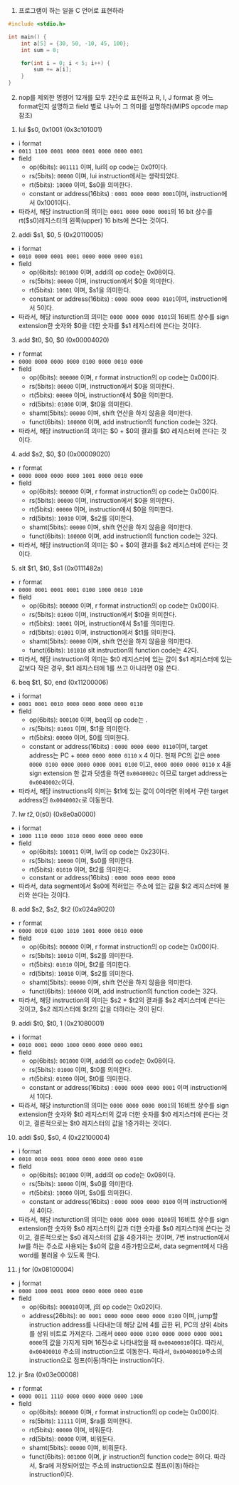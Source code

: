 1) 프로그램이 하는 일을 C 언어로 표현하라
```c
#include <stdio.h>

int main() {
    int a[5] = {30, 50, -10, 45, 100};
    int sum = 0;

    for(int i = 0; i < 5; i++) {
        sum += a[i];
    }
}
```

2) nop를 제외한 명령어 12개를 모두 2진수로 표현하고 R, I, J format 중 어느 format인지 설명하고
field 별로 나누어 그 의미를 설명하라(MIPS opcode map 참조)


1. lui $s0, 0x1001 (0x3c101001)
- i format
- `0011 1100 0001 0000 0001 0000 0000 0001`
- field
    - op(6bits): `001111` 이며, lui의 op code는 0x0f이다.
    - rs(5bits): `00000` 이며, lui instruction에서는 생략되었다.
    - rt(5bits): `10000` 이며, $s0을 의미한다. 
    - constant or address(16bits) : `0001 0000 0000 0001`이며, instruction에서 0x1001이다.
- 따라서, 해당 instruction의 의미는 `0001 0000 0000 0001`의 16 bit 상수를  rt($s0)레지스터의 왼쪽(upper) 16 bits에 쓴다는 것이다.

2. addi $s1, $0, 5 (0x20110005)
- i format
- `0010 0000 0001 0001 0000 0000 0000 0101`
- field
    - op(6bits): `001000` 이며, addi의 op code는 0x08이다.
    - rs(5bits): `00000` 이며, instruction에서 $0을 의미한다.
    - rt(5bits):  `10001` 이며, $s1을 의미한다.
    - constant or address(16bits) : `0000 0000 0000 0101`이며, instruction에서 5이다.
- 따라서, 해당 insturction의 의미는 `0000 0000 0000 0101`의 16비트 상수를 sign extension한 숫자와 $0을 더한 숫자를 $s1 레지스터에 쓴다는 것이다.

3. add $t0, $0, $0  (0x00004020)
- r format
- `0000 0000 0000 0000 0100 0000 0010 0000`
- field
    - op(6bits): `000000` 이며, r format instruction의 op code는 0x00이다.
    - rs(5bits): `00000` 이며, instruction에서 $0을 의미한다.
    - rt(5bits): `00000` 이며, instruction에서 $0을 의미한다.
    - rd(5bits): `01000` 이며, $t0을 의미한다.
    - shamt(5bits): `00000` 이며, shift 연산을 하지 않음을 의미한다.
    - funct(6bits): `100000` 이며, add instruction의 function code는 32다.
- 따라서, 해당 instruction의 의미는 $0 + $0의 결과를 $t0 레지스터에 쓴다는 것이다.

4. add $s2, $0, $0 (0x00009020)
- r format
- `0000 0000 0000 0000 1001 0000 0010 0000`
- field
    - op(6bits): `000000` 이며, r format instruction의 op code는 0x00이다.
    - rs(5bits): `00000` 이며, instruction에서 $0을 의미한다.
    - rt(5bits): `00000` 이며, instruction에서 $0을 의미한다.
    - rd(5bits): `10010` 이며, $s2를 의미한다.
    - shamt(5bits): `00000` 이며, shift 연산을 하지 않음을 의미한다.
    - funct(6bits): `100000` 이며, add instruction의 function code는 32다.
- 따라서, 해당 instruction의 의미는 $0 + $0의 결과를 $s2 레지스터에 쓴다는 것이다.

5. slt $t1, $t0, $s1 (0x0111482a)
- r format
- `0000 0001 0001 0001 0100 1000 0010 1010`
- field
    - op(6bits): `000000` 이며, r format instruction의 op code는 0x00이다.
    - rs(5bits): `01000` 이며, instruction에서 $t0을 의미한다.
    - rt(5bits): `10001` 이며, instruction에서 $s1를 의미한다.
    - rd(5bits): `01001` 이며, instruction에서 $t1를 의미한다.
    - shamt(5bits): `00000` 이며, shift 연산을 하지 않음을 의미한다.
    - funct(6bits): `101010` slt instruction의 function code는 42다.
- 따라서, 해당 instruction의 의미는 $t0 레지스터에 있는 값이 $s1 레지스터에 있는 값보다 작은 경우, $t1 레지스터에 1를 쓰고 아니라면 0을 쓴다.

6. beq $t1, $0, end (0x11200006)
- i format
- `0001 0001 0010 0000 0000 0000 0000 0110`
- field
    - op(6bits): `000100` 이며, beq의 op code는 .
    - rs(5bits): `01001` 이며, $t1을 의미한다.
    - rt(5bits): `00000` 이며, $0를 의미한다.
    - constant or address(16bits) : `0000 0000 0000 0110`이며, target address는 PC + `0000 0000 0000 0110` x 4 이다. 현재 PC의 값은 `0000 0000 0100 0000 0000 0000 0001 0100` 이고, `0000 0000 0000 0110` x 4을 sign extension 한 값과 덧셈을 하면 `0x0040002c` 이므로 target address는 `0x0040002c`이다.
- 따라서, 해당 instructions의 의미는 $t1에 있는 값이 0이라면 위에서 구한 target address인 `0x0040002c`로 이동한다.

7. lw $t2, 0($s0) (0x8e0a0000)
- i format
- `1000 1110 0000 1010 0000 0000 0000 0000`
- field
    - op(6bits): `100011` 이며, lw의 op code는 0x23이다.
    - rs(5bits): `10000` 이며, $s0를 의미한다.
    - rt(5bits): `01010` 이며, $t2를 의미한다.
    - constant or address(16bits) : `0000 0000 0000 0000`
- 따라서, data segment에서 $s0에 적혀있는 주소에 있는 값을 $t2 레지스터에 불러와 쓴다는 것이다.

8. add $s2, $s2, $t2 (0x024a9020)
- r format
- `0000 0010 0100 1010 1001 0000 0010 0000`
- field
    - op(6bits): `000000` 이며, r format instruction의 op code는 0x00이다.
    - rs(5bits): `10010` 이며, $s2를 의미한다.
    - rt(5bits): `01010` 이며, $t2를 의미한다.
    - rd(5bits): `10010` 이며, $s2를 의미한다.
    - shamt(5bits): `00000` 이며, shift 연산을 하지 않음을 의미한다.
    - funct(6bits): `100000` 이며, add instruction의 function code는 32다.
- 따라서, 해당 instruction의 의미는 $s2 + $t2의 결과를 $s2 레지스터에 쓴다는 것이고, $s2 레지스터에 $t2의 값을 더하라는 것이 된다.

9. addi $t0, $t0, 1 (0x21080001)
- i format
- `0010 0001 0000 1000 0000 0000 0000 0001`
- field
    - op(6bits): `001000` 이며, addi의 op code는 0x08이다.
    - rs(5bits): `01000` 이며, $t0를 의미한다.
    - rt(5bits): `01000` 이며, $t0를 의미한다.
    - constant or address(16bits) : `0000 0000 0000 0001` 이며 instruction에서 1이다.
- 따라서, 해당 insturction의 의미는 `0000 0000 0000 0001`의 16비트 상수를 sign extension한 숫자와 $t0 레지스터의 값과 더한 숫자를 $t0 레지스터에 쓴다는 것이고, 결론적으로는 $t0 레지스터의 값을 1증가하는 것이다.

10. addi $s0, $s0, 4 (0x22100004)
- i format
- `0010 0010 0001 0000 0000 0000 0000 0100`
- field
    - op(6bits): `001000` 이며, addi의 op code는 0x08이다.
    - rs(5bits): `10000` 이며, $s0를 의미한다.
    - rt(5bits): `10000` 이며, $s0를 의미한다.
    - constant or address(16bits) : `0000 0000 0000 0100` 이며 instruction에서 4이다.
- 따라서, 해당 insturction의 의미는 `0000 0000 0000 0100`의 16비트 상수를 sign extension한 숫자와 $s0 레지스터의 값과 더한 숫자를 $s0 레지스터에 쓴다는 것이고, 결론적으로는 $s0 레지스터의 값을 4증가하는 것이며, 7번 instruction에서 lw를 하는 주소로 사용되는 $s0의 값을 4증가함으로써, data segment에서 다음 word를 불러올 수 있도록 한다.

11. j for (0x08100004)
- j format
- `0000 1000 0001 0000 0000 0000 0000 0100`
- field
    - op(6bits): `000010`이며, j의 op code는 0x02이다.
    - address(26bits): `00 0001 0000 0000 0000 0000 0100` 이며, jump할 instruction address를 나타내는데 해당 값에 4를 곱한 뒤, PC의 상위 4bits를 상위 비트로 가져온다. 그래서 `0000 0000 0100 0000 0000 0000 0001 0000`의 값을 가지게 되며 16진수로 나타내었을 때 `0x00400010`이다. 따라서, `0x00400010` 주소의 instruction으로 이동한다.
따라서, `0x00400010`주소의 instruction으로 점프(이동)하라는 instruction이다.

12. jr $ra (0x03e00008)
- r format
- `0000 0011 1110 0000 0000 0000 0000 1000`
- field
    - op(6bits): `000000` 이며, r format instruction의 op code는 0x00이다.
    - rs(5bits): `11111` 이며, $ra를 의미한다.
    - rt(5bits): `00000` 이며, 비워둔다.
    - rd(5bits): `00000` 이며, 비워둔다.
    - shamt(5bits): `00000` 이며, 비워둔다.
    - funct(6bits): `001000` 이며,  jr instruction의 function code는 8이다.
따라서, $ra에 저장되어있는 주소의 instruction으로 점프(이동)하라는 instruction이다.